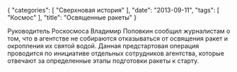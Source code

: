 {
   "categories": [
      "Сверхновая история"
   ],
   "date": "2013-09-11",
   "tags": [
      "Космос"
   ],
   "title": "Освященные ракеты"
}

Руководитель Роскосмоса Владимир Поповкин сообщил журналистам о том, что в агентстве не собираются отказываться от освящения ракет и окропления их святой водой. Данная предстартовая операция проводится по инициативе отдельных сотрудников агентства, которые отвечают за определенные этапы подготовки ракеты к старту.
